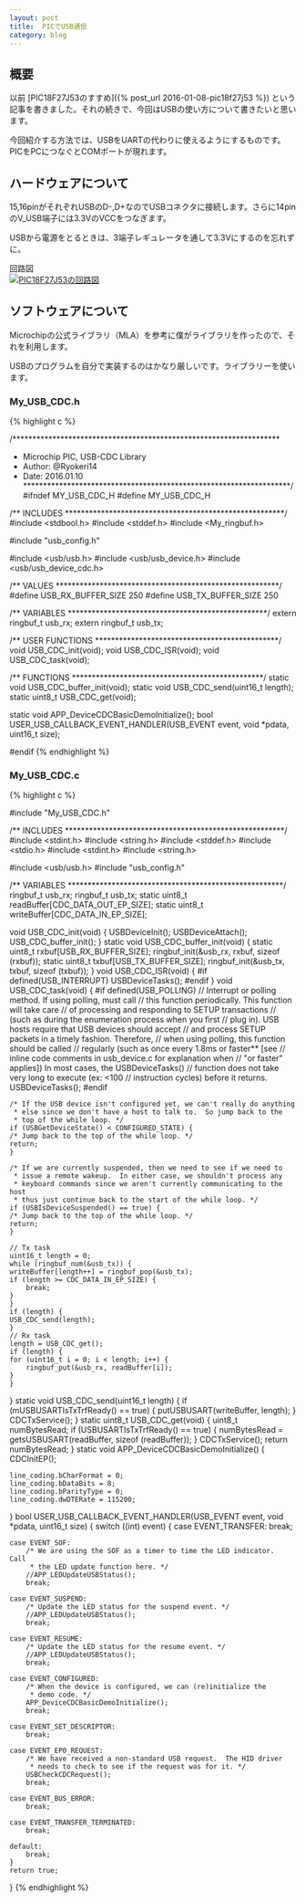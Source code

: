 ```yaml
---
layout:	post
title:	PICでUSB通信
category: blog
---
```


## 概要

以前 [PIC18F27J53のすすめ]({% post_url 2016-01-08-pic18f27j53 %}) という記事を書きました。それの続きで、今回はUSBの使い方について書きたいと思います。

今回紹介する方法では、USBをUARTの代わりに使えるようにするものです。PICをPCにつなぐとCOMポートが現れます。

## ハードウェアについて

15,16pinがそれぞれUSBのD-,D+なのでUSBコネクタに接続します。さらに14pinのV_USB端子には3.3VのVCCをつなぎます。

USBから電源をとるときは、3端子レギュレータを通して3.3Vにするのを忘れずに。

回路図  
[![PIC18F27J53の回路図](/images/2016-01-10-pic-usb/sketch.png)](/images/2016-01-10-pic-usb/sketch.png)

## ソフトウェアについて

Microchipの公式ライブラリ（MLA）を参考に僕がライブラリを作ったので、それを利用します。

USBのプログラムを自分で実装するのはかなり厳しいです。ライブラリーを使います。


### My\_USB\_CDC.h

{% highlight c %}

/*******************************************************************
 * Microchip PIC, USB-CDC Library
 * Author:  @Ryokeri14
 * Date:    2016.01.10
 *******************************************************************/
#ifndef MY_USB_CDC_H
#define MY_USB_CDC_H

/** INCLUDES *******************************************************/
#include <stdbool.h>
#include <stddef.h>
#include <My_ringbuf.h>

#include "usb_config.h"

#include <usb/usb.h>
#include <usb/usb_device.h>
#include <usb/usb_device_cdc.h>

/** VALUES ********************************************************/
#define USB_RX_BUFFER_SIZE 250
#define USB_TX_BUFFER_SIZE 250

/** VARIABLES **************************************************/
extern ringbuf_t usb_rx;
extern ringbuf_t usb_tx;

/** USER FUNCTIONS **********************************************/
void USB_CDC_init(void);
void USB_CDC_ISR(void);
void USB_CDC_task(void);

/** FUNCTIONS ************************************************/
static void USB_CDC_buffer_init(void);
static void USB_CDC_send(uint16_t length);
static uint8_t USB_CDC_get(void);

static void APP_DeviceCDCBasicDemoInitialize();
bool USER_USB_CALLBACK_EVENT_HANDLER(USB_EVENT event, void *pdata, uint16_t size);

#endif
{% endhighlight %}

### My\_USB\_CDC\.c

{% highlight c %}

#include "My_USB_CDC.h"

/** INCLUDES *******************************************************/
#include <stdint.h>
#include <string.h>
#include <stddef.h>
#include <stdio.h>
#include <stdint.h>
#include <string.h>

#include <usb/usb.h>
#include "usb_config.h"

/** VARIABLES ******************************************************/
ringbuf_t usb_rx;
ringbuf_t usb_tx;
static uint8_t readBuffer[CDC_DATA_OUT_EP_SIZE];
static uint8_t writeBuffer[CDC_DATA_IN_EP_SIZE];

void USB_CDC_init(void) {
    USBDeviceInit();
    USBDeviceAttach();
    USB_CDC_buffer_init();
}
static void USB_CDC_buffer_init(void) {
    static uint8_t rxbuf[USB_RX_BUFFER_SIZE];
    ringbuf_init(&usb_rx, rxbuf, sizeof (rxbuf));
    static uint8_t txbuf[USB_TX_BUFFER_SIZE];
    ringbuf_init(&usb_tx, txbuf, sizeof (txbuf));
}
void USB_CDC_ISR(void) {
#if defined(USB_INTERRUPT)
    USBDeviceTasks();
#endif
}
void USB_CDC_task(void) {
#if defined(USB_POLLING)
    // Interrupt or polling method.  If using polling, must call
    // this function periodically.  This function will take care
    // of processing and responding to SETUP transactions
    // (such as during the enumeration process when you first
    // plug in).  USB hosts require that USB devices should accept
    // and process SETUP packets in a timely fashion.  Therefore,
    // when using polling, this function should be called
    // regularly (such as once every 1.8ms or faster** [see
    // inline code comments in usb_device.c for explanation when
    // "or faster" applies])  In most cases, the USBDeviceTasks()
    // function does not take very long to execute (ex: <100
    // instruction cycles) before it returns.
    USBDeviceTasks();
#endif


    /* If the USB device isn't configured yet, we can't really do anything
     * else since we don't have a host to talk to.  So jump back to the
     * top of the while loop. */
    if (USBGetDeviceState() < CONFIGURED_STATE) {
	/* Jump back to the top of the while loop. */
	return;
    }

    /* If we are currently suspended, then we need to see if we need to
     * issue a remote wakeup.  In either case, we shouldn't process any
     * keyboard commands since we aren't currently communicating to the host
     * thus just continue back to the start of the while loop. */
    if (USBIsDeviceSuspended() == true) {
	/* Jump back to the top of the while loop. */
	return;
    }

    // Tx task
    uint16_t length = 0;
    while (ringbuf_num(&usb_tx)) {
	writeBuffer[length++] = ringbuf_pop(&usb_tx);
	if (length >= CDC_DATA_IN_EP_SIZE) {
	    break;
	}
    }
    if (length) {
	USB_CDC_send(length);
    }
    // Rx task
    length = USB_CDC_get();
    if (length) {
	for (uint16_t i = 0; i < length; i++) {
	    ringbuf_put(&usb_rx, readBuffer[i]);
	}
    }
}
static void USB_CDC_send(uint16_t length) {
    if (mUSBUSARTIsTxTrfReady() == true) {
	putUSBUSART(writeBuffer, length);
    }
    CDCTxService();
}
static uint8_t USB_CDC_get(void) {
    uint8_t numBytesRead;
    if (USBUSARTIsTxTrfReady() == true) {
	numBytesRead = getsUSBUSART(readBuffer, sizeof (readBuffer));
    }
    CDCTxService();
    return numBytesRead;
}
static void APP_DeviceCDCBasicDemoInitialize() {
    CDCInitEP();

    line_coding.bCharFormat = 0;
    line_coding.bDataBits = 8;
    line_coding.bParityType = 0;
    line_coding.dwDTERate = 115200;
}
bool USER_USB_CALLBACK_EVENT_HANDLER(USB_EVENT event, void *pdata, uint16_t size) {
    switch ((int) event) {
	case EVENT_TRANSFER:
	    break;

	case EVENT_SOF:
	    /* We are using the SOF as a timer to time the LED indicator.  Call
	     * the LED update function here. */
	    //APP_LEDUpdateUSBStatus();
	    break;

	case EVENT_SUSPEND:
	    /* Update the LED status for the suspend event. */
	    //APP_LEDUpdateUSBStatus();
	    break;

	case EVENT_RESUME:
	    /* Update the LED status for the resume event. */
	    //APP_LEDUpdateUSBStatus();
	    break;

	case EVENT_CONFIGURED:
	    /* When the device is configured, we can (re)initialize the 
	     * demo code. */
	    APP_DeviceCDCBasicDemoInitialize();
	    break;

	case EVENT_SET_DESCRIPTOR:
	    break;

	case EVENT_EP0_REQUEST:
	    /* We have received a non-standard USB request.  The HID driver
	     * needs to check to see if the request was for it. */
	    USBCheckCDCRequest();
	    break;

	case EVENT_BUS_ERROR:
	    break;

	case EVENT_TRANSFER_TERMINATED:
	    break;

	default:
	    break;
    }
    return true;
}
{% endhighlight %}


